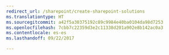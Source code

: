 ```yaml
---
redirect_url: /sharepoint/create-sharepoint-solutions
ms.translationtype: HT
ms.sourcegitcommit: a42f5a30375192c89c9984e40ba0104da98d7253
ms.openlocfilehash: 7cbb7c22359d3e2c11338d201a902e8b142ac0a3
ms.contentlocale: es-es
ms.lasthandoff: 09/22/2017

---
```


